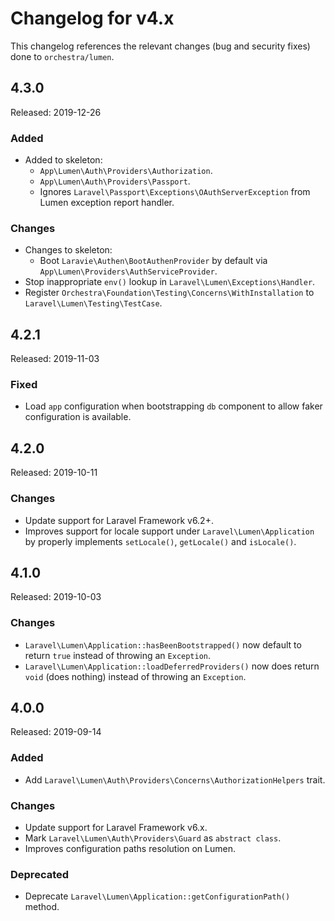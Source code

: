 # Changelog for v4.x

This changelog references the relevant changes (bug and security fixes) done to `orchestra/lumen`.

## 4.3.0

Released: 2019-12-26

### Added

* Added to skeleton:
    - `App\Lumen\Auth\Providers\Authorization`.
    - `App\Lumen\Auth\Providers\Passport`.
    - Ignores `Laravel\Passport\Exceptions\OAuthServerException` from Lumen exception report handler.

### Changes

* Changes to skeleton:
    - Boot `Laravie\Authen\BootAuthenProvider` by default via `App\Lumen\Providers\AuthServiceProvider`.
* Stop inappropriate `env()` lookup in `Laravel\Lumen\Exceptions\Handler`.
* Register `Orchestra\Foundation\Testing\Concerns\WithInstallation` to `Laravel\Lumen\Testing\TestCase`.

## 4.2.1

Released: 2019-11-03

### Fixed

* Load `app` configuration when bootstrapping `db` component to allow faker configuration is available.

## 4.2.0

Released: 2019-10-11

### Changes

* Update support for Laravel Framework v6.2+.
* Improves support for locale support under `Laravel\Lumen\Application` by properly implements `setLocale()`, `getLocale()` and `isLocale()`.

## 4.1.0

Released: 2019-10-03

### Changes

* `Laravel\Lumen\Application::hasBeenBootstrapped()` now default to return `true` instead of throwing an `Exception`.
* `Laravel\Lumen\Application::loadDeferredProviders()` now does return `void` (does nothing) instead of throwing an `Exception`.

## 4.0.0

Released: 2019-09-14

### Added

* Add `Laravel\Lumen\Auth\Providers\Concerns\AuthorizationHelpers` trait.

### Changes

* Update support for Laravel Framework v6.x.
* Mark `Laravel\Lumen\Auth\Providers\Guard` as `abstract class`.
* Improves configuration paths resolution on Lumen.

### Deprecated

* Deprecate `Laravel\Lumen\Application::getConfigurationPath()` method.

